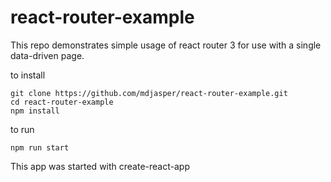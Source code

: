 # react-router-example

This repo demonstrates simple usage of react router 3 for use with a single data-driven page.

to install

    git clone https://github.com/mdjasper/react-router-example.git
    cd react-router-example
    npm install

to run

    npm run start

This app was started with create-react-app